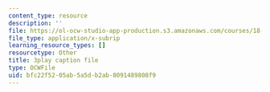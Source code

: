 ```yaml
---
content_type: resource
description: ''
file: https://ol-ocw-studio-app-production.s3.amazonaws.com/courses/18-01sc-single-variable-calculus-fall-2010/bfc22f5205ab5a5db2ab8091489808f9_9v25gg2qJYE.vtt
file_type: application/x-subrip
learning_resource_types: []
resourcetype: Other
title: 3play caption file
type: OCWFile
uid: bfc22f52-05ab-5a5d-b2ab-8091489808f9
---
```

